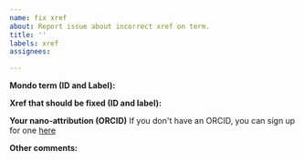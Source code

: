 ```yaml
---
name: fix xref
about: Report issue about incorrect xref on term.
title: ''
labels: xref
assignees: 

---
```


**Mondo term (ID and Label):**


**Xref that should be fixed (ID and label):**


**Your nano-attribution (ORCID)**
If you don't have an ORCID, you can sign up for one [here](https://orcid.org/)


**Other comments:**
